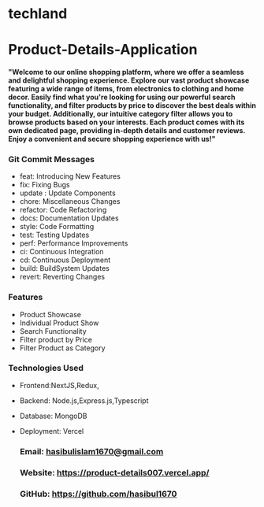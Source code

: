 # techland

# Product-Details-Application

#### "Welcome to our online shopping platform, where we offer a seamless and delightful shopping experience. Explore our vast product showcase featuring a wide range of items, from electronics to clothing and home decor. Easily find what you're looking for using our powerful search functionality, and filter products by price to discover the best deals within your budget. Additionally, our intuitive category filter allows you to browse products based on your interests. Each product comes with its own dedicated page, providing in-depth details and customer reviews. Enjoy a convenient and secure shopping experience with us!"


### Git Commit Messages

- feat: Introducing New Features
- fix: Fixing Bugs
- update : Update Components
- chore: Miscellaneous Changes
- refactor: Code Refactoring
- docs: Documentation Updates
- style: Code Formatting
- test: Testing Updates
- perf: Performance Improvements
- ci: Continuous Integration
- cd: Continuous Deployment
- build: BuildSystem Updates
- revert: Reverting Changes


### Features

- Product Showcase
- Individual Product Show
- Search Functionality
- Filter product by Price
- Filter Product as Category


### Technologies Used

- Frontend:NextJS,Redux,
- Backend: Node.js,Express.js,Typescript
- Database: MongoDB
- Deployment: Vercel



  ### Email: hasibulislam1670@gmail.com
  ### Website: https://product-details007.vercel.app/
  ### GitHub: https://github.com/hasibul1670


